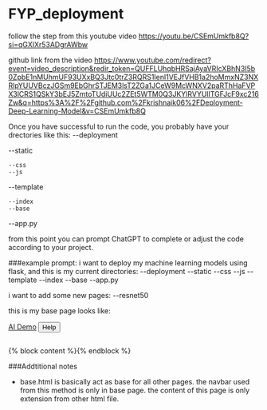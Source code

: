 # FYP_deployment

follow the step from this youtube video
https://youtu.be/CSEmUmkfb8Q?si=qGXlXr53ADgrAWbw

github link from the video
https://www.youtube.com/redirect?event=video_description&redir_token=QUFFLUhqbHRSajAyaVRIcXBhN3I5b0ZpbE1nMUhmUF93UXxBQ3Jtc0trZ3RQRS1Ienl1VEJfVHB1a2hoMmxNZ3NXRlpYUUVBczJGSm9EbGhrSTJEM3lsT2ZGa1JCeW9McWNXV2paRThHaFVPX3lCRS1QSkY3bEJ5ZmtoTUdiUUc2ZEt5WTM0Q3JKYlRVYUlITGFJcF9xc216Zw&q=https%3A%2F%2Fgithub.com%2Fkrishnaik06%2FDeployment-Deep-Learning-Model&v=CSEmUmkfb8Q

Once you have successful to run the code, you probably have your drectories like this:
--deployment

  --static
  
    --css
    --js
  
  --template
  
    --index
    --base
  
  --app.py

from this point you can prompt ChatGPT to complete or adjust the code according to your project.

###example prompt:
i want to deploy my machine learning models using flask, and this is my current directories:
--deployment
  --static
    --css
    --js
  --template
    --index
    --base
  --app.py

i want to add some new pages:
 --resnet50

this is my base page looks like:
<html lang="en">

<head>
    <meta charset="UTF-8">
    <meta name="viewport" content="width=device-width, initial-scale=1.0">
    <meta http-equiv="X-UA-Compatible" content="ie=edge">
    <title>AI Demo</title>
    <link href="https://cdn.bootcss.com/bootstrap/4.0.0/css/bootstrap.min.css" rel="stylesheet">
    <script src="https://cdn.bootcss.com/popper.js/1.12.9/umd/popper.min.js"></script>
    <script src="https://cdn.bootcss.com/jquery/3.3.1/jquery.min.js"></script>
    <script src="https://cdn.bootcss.com/bootstrap/4.0.0/js/bootstrap.min.js"></script>
    <link href="{{ url_for('static', filename='css/main.css') }}" rel="stylesheet">      
</head>

<body>
    <nav class="navbar navbar-dark bg-dark">
        <div class="container">
            <a class="navbar-brand" href="#">AI Demo</a>
            <button class="btn btn-outline-secondary my-2 my-sm-0" type="submit">Help</button>
        </div>
    </nav>
    <div class="container">
        <div id="content" style="margin-top:2em">{% block content %}{% endblock %}</div>
    </div>
</body>

<footer>
    <script src="{{ url_for('static', filename='js/main.js') }}" type="text/javascript"></script>    
</footer>

</html>



###Addtitional notes
- base.html is basically act as base for all other pages. the navbar used from this method is only in base page. the content of this page is only extension from other html file. 
